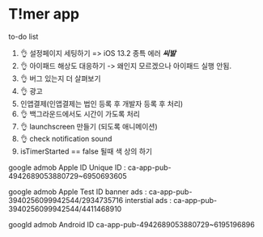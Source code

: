 #  T!mer app

to-do list
1. 👌 설정페이지 세팅하기 => iOS 13.2 종특 에러 ***씨발***
1. 👌 아이패드 해상도 대응하기 -> 왜인지 모르겠으나 아이패드 실행 안됨.
1. 👌 버그 있는지 더 살펴보기
1. 👌 광고
1. 인앱결제(인앱결제는 법인 등록 후 개발자 등록 후 처리)
1. 👌 백그라운드에서도 시간이 가도록 처리
1. 👌 launchscreen 만들기 (되도록 애니메이션)
1. 👌 check notification sound
1. isTimerStarted == false 될때 색 상의 하기

google admob Apple ID
    Unique ID : ca-app-pub-4942689053880729~6950693605
    
google admob Apple Test ID
    banner ads : ca-app-pub-3940256099942544/2934735716
    interstial ads : ca-app-pub-3940256099942544/4411468910

googld admob Android ID
    ca-app-pub-4942689053880729~6195196896


